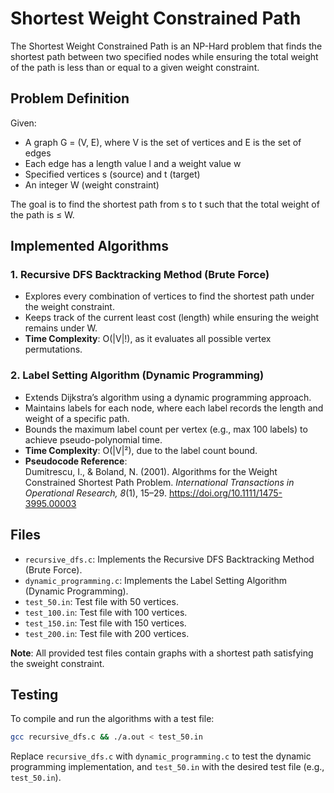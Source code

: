 # Shortest Weight Constrained Path

The Shortest Weight Constrained Path is an NP-Hard problem that finds the shortest path between two specified nodes while ensuring the total weight of the path is less than or equal to a given weight constraint.

## Problem Definition
Given:
- A graph G = (V, E), where V is the set of vertices and E is the set of edges
- Each edge has a length value l and a weight value w
- Specified vertices s (source) and t (target)
- An integer W (weight constraint)

The goal is to find the shortest path from s to t such that the total weight of the path is ≤ W.

## Implemented Algorithms

### 1. Recursive DFS Backtracking Method (Brute Force)
- Explores every combination of vertices to find the shortest path under the weight constraint.
- Keeps track of the current least cost (length) while ensuring the weight remains under W.
- **Time Complexity**: O(|V|!), as it evaluates all possible vertex permutations.

### 2. Label Setting Algorithm (Dynamic Programming)
- Extends Dijkstra’s algorithm using a dynamic programming approach.
- Maintains labels for each node, where each label records the length and weight of a specific path.
- Bounds the maximum label count per vertex (e.g., max 100 labels) to achieve pseudo-polynomial time.
- **Time Complexity**: O(|V|²), due to the label count bound.
- **Pseudocode Reference**:  
  Dumitrescu, I., & Boland, N. (2001). Algorithms for the Weight Constrained Shortest Path Problem. *International Transactions in Operational Research, 8*(1), 15–29. https://doi.org/10.1111/1475-3995.00003

## Files
- `recursive_dfs.c`: Implements the Recursive DFS Backtracking Method (Brute Force).
- `dynamic_programming.c`: Implements the Label Setting Algorithm (Dynamic Programming).
- `test_50.in`: Test file with 50 vertices.
- `test_100.in`: Test file with 100 vertices.
- `test_150.in`: Test file with 150 vertices.
- `test_200.in`: Test file with 200 vertices.

**Note**: All provided test files contain graphs with a shortest path satisfying the sweight constraint.

## Testing
To compile and run the algorithms with a test file:
```bash
gcc recursive_dfs.c && ./a.out < test_50.in
```
Replace `recursive_dfs.c` with `dynamic_programming.c` to test the dynamic programming implementation, and `test_50.in` with the desired test file (e.g., `test_50.in`).

